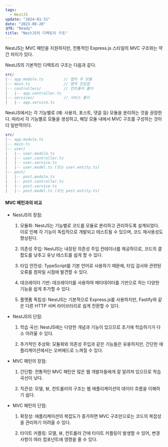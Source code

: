 ```yaml
---
tags:
  - NestJS
update: "2024-01-31"
date: "2023-08-20"
상태: "Ready"
title: "NestJS의 디렉토리 구조"
---
```

NestJS는 MVC 패턴을 지원하지만, 전통적인 Express.js 스타일의 MVC 구조와는 약간 차이가 있다. 

NestJS의 기본적인 디렉토리 구조는 다음과 같다. 

```lua
src/
|-- app.module.ts         // 앱의 주 모듈
|-- main.ts               // 앱의 진입점
|-- controllers/          // 컨트롤러 폴더
|   |-- app.controller.ts
|-- services/             // 서비스 폴더
|   |-- app.service.ts
```

NestJS에서는 각 기능별로 (예: 사용자, 포스트, 댓글 등) 모듈을 분리하는 것을 권장한다. 따라서 각 기능별로 모듈을 생성하고, 해당 모듈 내에서 MVC 구조를 구성하는 것이 더 일반적이다.

```lua
src/
|-- app.module.ts
|-- main.ts
|-- user/
|   |-- user.module.ts
|   |-- user.controller.ts
|   |-- user.service.ts
|   |-- user.model.ts (또는 user.entity.ts)
|-- post/
|   |-- post.module.ts
|   |-- post.controller.ts
|   |-- post.service.ts
|   |-- post.model.ts (또는 post.entity.ts)
```

#### MVC 패턴과의 비교

- NestJS의 장점:

    1. 모듈화: NestJS는 기능별로 코드를 모듈로 분리하고 관리하도록 설계되었다. 이로 인해 각 기능이 독립적으로 개발되고 테스트될 수 있으며, 코드 재사용성도 향상된다.

    1. 의존성 주입: NestJS는 내장된 의존성 주입 컨테이너를 제공하므로, 코드의 결합도를 낮추고 유닛 테스트를 쉽게 할 수 있다.

    1. 타입 안전성: TypeScript를 기본 언어로 사용하기 때문에, 타입 검사와 관련된 오류를 컴파일 시점에 발견할 수 있다.

    1. 데코레이터 기반: 데코레이터를 사용하여 메타데이터를 기반으로 하는 다양한 기능을 쉽게 추가할 수 있다.

    1. 플랫폼 독립성: NestJS는 기본적으로 Express.js를 사용하지만, Fastify와 같은 다른 HTTP 서버 라이브러리로 쉽게 전환할 수 있다.

- NestJS의 단점:

    1. 학습 곡선: NestJS에는 다양한 개념과 기능이 있으므로 초기에 학습하기가 다소 어려울 수 있다.

    1. 추가적인 추상화: 모듈화와 의존성 주입과 같은 기능들은 유용하지만, 간단한 애플리케이션에서는 오버헤드로 느껴질 수 있다.

- MVC 패턴의 장점:

    1. 간단함: 전통적인 MVC 패턴은 많은 웹 개발자들에게 잘 알려져 있으므로 학습 곡선이 낮다.

    1. 직관성: 모델, 뷰, 컨트롤러의 구조는 웹 애플리케이션의 데이터 흐름을 이해하기 쉽다.

- MVC 패턴의 단점:

    1. 확장성: 애플리케이션의 복잡도가 증가하면 MVC 구조만으로는 코드의 복잡성을 관리하기 어려울 수 있다.

    1. 타이트 커플링: 모델, 뷰, 컨트롤러 간에 타이트 커플링이 발생할 수 있어, 변경 사항이 여러 컴포넌트에 영향을 줄 수 있다.

